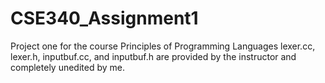 # CSE340_Assignment1
Project one for the course Principles of Programming Languages
lexer.cc, lexer.h, inputbuf.cc, and inputbuf.h are provided by the instructor and completely unedited by me.
